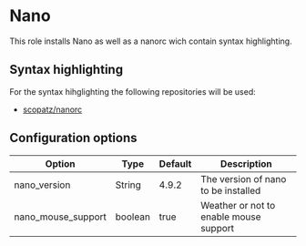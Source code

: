 # Nano

This role installs Nano as well as a nanorc wich contain syntax highlighting.

## Syntax highlighting

For the syntax hihglighting the following repositories will be used:
* [scopatz/nanorc](https://github.com/scopatz/nanorc.git)

## Configuration options

| Option             | Type    | Default | Description                            |
|--------------------|---------|---------|----------------------------------------|
| nano_version       | String  | 4.9.2   | The version of nano to be installed    |
| nano_mouse_support | boolean | true    | Weather or not to enable mouse support |